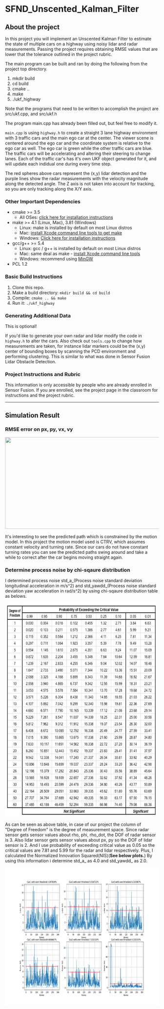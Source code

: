 # SFND_Unscented_Kalman_Filter
## About the project
In this project you will implement an Unscented Kalman Filter to estimate the state of multiple cars on a highway using noisy lidar and radar measurements. Passing the project requires obtaining RMSE values that are lower that the tolerance outlined in the project rubric. 

The main program can be built and ran by doing the following from the project top directory.

1. mkdir build
2. cd build
3. cmake ..
4. make
5. ./ukf_highway

Note that the programs that need to be written to accomplish the project are src/ukf.cpp, and src/ukf.h

The program main.cpp has already been filled out, but feel free to modify it.

`main.cpp` is using `highway.h` to create a straight 3 lane highway environment with 3 traffic cars and the main ego car at the center. 
The viewer scene is centered around the ego car and the coordinate system is relative to the ego car as well. The ego car is green while the 
other traffic cars are blue. The traffic cars will be accelerating and altering their steering to change lanes. Each of the traffic car's has
it's own UKF object generated for it, and will update each indidual one during every time step. 

The red spheres above cars represent the (x,y) lidar detection and the purple lines show the radar measurements with the velocity magnitude along the detected angle. The Z axis is not taken into account for tracking, so you are only tracking along the X/Y axis.

### Other Important Dependencies
* cmake >= 3.5
  * All OSes: [click here for installation instructions](https://cmake.org/install/)
* make >= 4.1 (Linux, Mac), 3.81 (Windows)
  * Linux: make is installed by default on most Linux distros
  * Mac: [install Xcode command line tools to get make](https://developer.apple.com/xcode/features/)
  * Windows: [Click here for installation instructions](http://gnuwin32.sourceforge.net/packages/make.htm)
* gcc/g++ >= 5.4
  * Linux: gcc / g++ is installed by default on most Linux distros
  * Mac: same deal as make - [install Xcode command line tools](https://developer.apple.com/xcode/features/)
  * Windows: recommend using [MinGW](http://www.mingw.org/)
 * PCL 1.2

### Basic Build Instructions

1. Clone this repo.
2. Make a build directory: `mkdir build && cd build`
3. Compile: `cmake .. && make`
4. Run it: `./ukf_highway`

### Generating Additional Data

This is optional!

If you'd like to generate your own radar and lidar modify the code in `highway.h` to alter the cars. Also check out `tools.cpp` to
change how measurements are taken, for instance lidar markers could be the (x,y) center of bounding boxes by scanning the PCD environment
and performing clustering. This is similar to what was done in Sensor Fusion Lidar Obstacle Detection.

### Project Instructions and Rubric

This information is only accessible by people who are already enrolled in Sensor Fusion. 
If you are enrolled, see the project page in the classroom
for instructions and the project rubric.

---
## Simulation Result
### RMSE error on px, py, vx, vy
<img src="images/simulation.gif" width="800" height="300" />

It's interesting to see the predicted path which is constrained by the motion model. In this project the motion model used is CTRV, which assumes constant velocity and turning rate. Since our cars do not have constant turning rates you can see the predicted paths swing around and take a while to correct after the car begins moving straight again.

### Determine process noise by chi-sqaure distribution
I determined process noise std_a_(Process noise standard deviation longitudinal acceleration in m/s^2) and std_yawdd_(Process noise standard deviation yaw acceleration in rad/s^2) by using chi-sqaure distribution table as belows. 

<img src="images/chi-table.jpeg" width="500" height="700" />

As can be seen as above table, in case of our project the column of "Degree of Freedom" is the degree of measurement space. Since radar sensor gets sensor values about rho, phi, rho_dot, the DOF of radar sensor is 3. Also lidar sensor gets sensor values about px, py so the DOF of lidar sensor is 2. And I use probability of exceeding critical value as 0.05 so the critical values are 7.81 and 5.99 for the radar and lidar respectively. Plus, I calculated the Normalized Innovation Squared(NIS)(**See below plots.**) By using this information i determine std_a_ as 4.0 and std_yawdd_ as 2.0.

<img src="images/Figure_1.png" width="800" height="450" />
